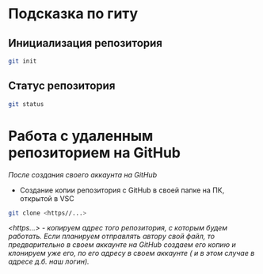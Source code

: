 # Подсказка по гиту

## Инициализация репозитория

```sh
git init
```

## Статус репозитория

```sh
git status
```
# Работа с удаленным репозиторием на GitHub
*После создания своего аккаунта на GitHub*

* Создание копии репозитория с GitHub в своей папке на ПК, открытой в VSC
```sh
git clone <https//...>
```
*<https...> - копируем адрес того репозитория, с которым будем работать. Если планируем отправлять автору свой файл, то предварительно в своем аккаунте на GitHub создаем его копию и клонируем уже его, по его адресу в своем аккаунте ( и в этом случае в адресе д.б. наш логин).*

